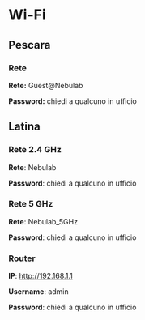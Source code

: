 # Wi-Fi

## Pescara

### Rete

**Rete:** Guest@Nebulab

**Password:** chiedi a qualcuno in ufficio

## Latina

### Rete 2.4 GHz

**Rete**: Nebulab

**Password**: chiedi a qualcuno in ufficio

### Rete 5 GHz

**Rete**: Nebulab_5GHz

**Password**: chiedi a qualcuno in ufficio

### Router

**IP**: http://192.168.1.1

**Username**: admin

**Password**: chiedi a qualcuno in ufficio
